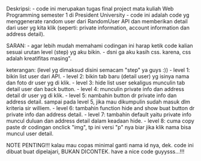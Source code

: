 Deskripsi:
    - code ini merupakan tugas final project mata kuliah Web Programming semester 1 di President University
    - code ini adalah code yg menggenerate random user dari RandomUser API dan memberikan detail dari user yg kita klik
    (seperti: private information, account information dan address detail).

SARAN: 
    - agar lebih mudah memahami codingan ini harap ketik code kalian sesuai urutan level (step) yg aku bikin.
    - dsni ga aku kasih css. karena, css adalah kreatifitas masing".

keterangan: (level yg dimaksud disini semacam "step" ya guys :))
    - level 1: bikin list user dari API.
    - level 2: bikin tab baru (detail user) yg isinya nama dan foto dr user yg di klik.
    - level 3: hide list user sekaligus munculin tab detail user dan back button.
    - level 4: munculin private info dan address detail dr user yg di klik.
    - level 5: nambahin button dr private info dan address detail.
    sampai pada level 5, jika mau dikumpulin sudah masuk dlm kriteria sir williem.
    - level 6: tambahin function hide and show buat button dr private info dan address detail.
    - level 7: tambahin default yaitu private info muncul duluan dan address detail dalam keadaan hide.
    - level 8: cuma copy paste dr codingan onclick "img", tp ini versi "p" nya biar jika klik nama bisa muncul user detail.

NOTE PENTING!!!
    kalau mau copas minimal ganti nama id nya, dek.
    code ini dibuat buat dipelajari, BUKAN DICONTEK.
    have a nice code guyysss...!!!
